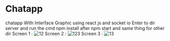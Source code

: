 # Chatapp
chatapp With Interface Graphic using react js and socket io
Enter to dir server and run the cmd npm install after npm start and same thing for other dir
Screen 1 :
![12](https://github.com/ikhlas1936/Chatapp/assets/129891260/fcded296-80af-46e5-92e6-c2173e2e2cc5)
Screen 2 :
![123](https://github.com/ikhlas1936/Chatapp/assets/129891260/1b9c35e5-b31f-4d00-8988-8b9c5ec1b1c0)
Screen 3 :
![13](https://github.com/ikhlas1936/Chatapp/assets/129891260/456e442a-af5c-44f3-a201-4de3c95455d8)
